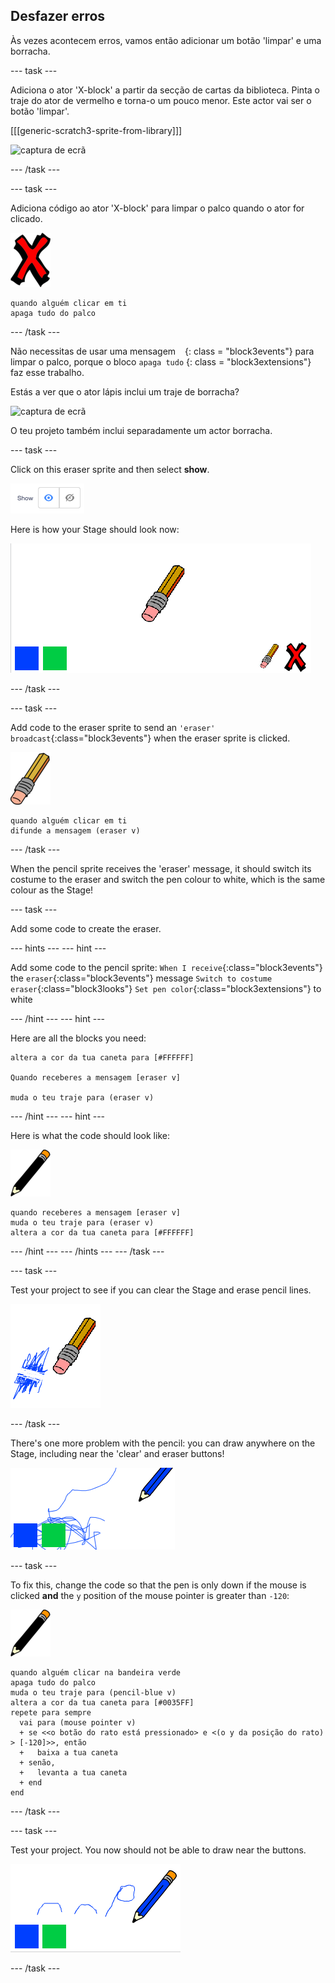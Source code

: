 ## Desfazer erros

Às vezes acontecem erros, vamos então adicionar um botão 'limpar' e uma borracha.

\--- task \---

Adiciona o ator 'X-block' a partir da secção de cartas da biblioteca. Pinta o traje do ator de vermelho e torna-o um pouco menor. Este actor vai ser o botão 'limpar'.

[[[generic-scratch3-sprite-from-library]]]

![captura de ecrã](images/paint-x.png)

\--- /task \---

\--- task \---

Adiciona código ao ator 'X-block' para limpar o palco quando o ator for clicado.

![cruz](images/cross.png)

```blocks3
quando alguém clicar em ti
apaga tudo do palco
```

\--- /task \---

Não necessitas de usar uma mensagem ` ` {: class = "block3events"} para limpar o palco, porque o bloco ` apaga tudo ` {: class = "block3extensions"} faz esse trabalho.

Estás a ver que o ator lápis inclui um traje de borracha?

![captura de ecrã](images/paint-eraser-costume.png)

O teu projeto também inclui separadamente um actor borracha.

\--- task \---

Click on this eraser sprite and then select **show**.

![captura de ecrã](images/show-eraser.png)

Here is how your Stage should look now:

![screenshot](images/paint-eraser-stage.png)

\--- /task \---

\--- task \---

Add code to the eraser sprite to send an `'eraser' broadcast`{:class="block3events"} when the eraser sprite is clicked.

![eraser](images/eraser.png)

```blocks3
quando alguém clicar em ti
difunde a mensagem (eraser v)
```

\--- /task \---

When the pencil sprite receives the 'eraser' message, it should switch its costume to the eraser and switch the pen colour to white, which is the same colour as the Stage!

\--- task \---

Add some code to create the eraser.

\--- hints \--- \--- hint \---

Add some code to the pencil sprite: `When I receive`{:class="block3events"} the `eraser`{:class="block3events"} message `Switch to costume eraser`{:class="block3looks"} `Set pen color`{:class="block3extensions"} to white

\--- /hint \--- \--- hint \---

Here are all the blocks you need:

```blocks3
altera a cor da tua caneta para [#FFFFFF]

Quando receberes a mensagem [eraser v]

muda o teu traje para (eraser v)
```

\--- /hint \--- \--- hint \---

Here is what the code should look like:

![pencil](images/pencil.png)

```blocks3
quando receberes a mensagem [eraser v]
muda o teu traje para (eraser v)
altera a cor da tua caneta para [#FFFFFF]
```

\--- /hint \--- \--- /hints \--- \--- /task \---

\--- task \---

Test your project to see if you can clear the Stage and erase pencil lines.

![screenshot](images/paint-erase-test.png)

\--- /task \---

There's one more problem with the pencil: you can draw anywhere on the Stage, including near the 'clear' and eraser buttons!

![screenshot](images/paint-draw-problem.png)

\--- task \---

To fix this, change the code so that the pen is only down if the mouse is clicked **and** the `y` position of the mouse pointer is greater than `-120`:

![pencil](images/pencil.png)

```blocks3
quando alguém clicar na bandeira verde
apaga tudo do palco
muda o teu traje para (pencil-blue v)
altera a cor da tua caneta para [#0035FF]
repete para sempre 
  vai para (mouse pointer v)
  + se <<o botão do rato está pressionado> e <(o y da posição do rato) > [-120]>>, então 
  +   baixa a tua caneta
  + senão, 
  +   levanta a tua caneta
  + end
end
```

\--- /task \---

\--- task \---

Test your project. You now should not be able to draw near the buttons.

![screenshot](images/paint-fixed.png)

\--- /task \---